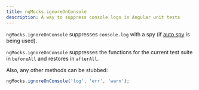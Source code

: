 ```yaml
---
title: ngMocks.ignoreOnConsole
description: A way to suppress console logs in Angular unit tests
---
```


`ngMocks.ignoreOnConsole` suppresses `console.log` with a spy (if [auto spy](../../extra/auto-spy.md) is being used).

`ngMocks.ignoreOnConsole` suppresses the functions for the current test suite in `beforeAll` and restores in `afterAll`.

Also, any other methods can be stubbed:

```ts
ngMocks.ignoreOnConsole('log', 'err', 'warn');
```
